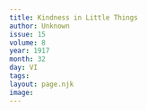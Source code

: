 ```yaml
---
title: Kindness in Little Things
author: Unknown
issue: 15
volume: 8
year: 1917
month: 32
day: VI
tags:
layout: page.njk
image:
---
```

